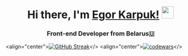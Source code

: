 <h1 align="center">Hi there, I'm <a href="https://www.linkedin.com/in/karpuk-egor/" target="_blank">Egor Karpuk!</a> 
<img src="https://github.com/blackcater/blackcater/raw/main/images/Hi.gif" height="32"/></h1>
<h3 align="center">Front-end Developer from Belarus🇺</h3>


<align="center">[![GitHub Streak](https://streak-stats.demolab.com/?user=Pikadorius&theme=dark)](https://git.io/streak-stats)</>
<align="center">[![codewars](https://www.codewars.com/users/Pikadorius/badges/large)](https://www.codewars.com/users/username)</>
